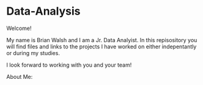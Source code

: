 # Data-Analysis

Welcome!

My name is Brian Walsh and I am a Jr. Data Analyist. In this repisository you will find files and links to the projects I have worked on either indepentantly or during my studies.

I look forward to working with you and your team!

About Me:
